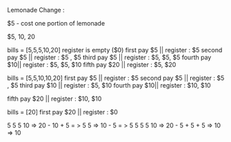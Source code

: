 Lemonade Change :

$5 - cost one portion of lemonade

$5, 10, 20

bills = [5,5,5,10,20]
register is empty ($0)
first pay $5  || register : $5
second pay $5 || register : $5 , $5
third pay $5  || register : $5, $5, $5
fourth pay $10|| register : $5, $5, $10
fifth pay $20 || register : $5, $20


bills = [5,5,10,10,20]
first pay $5  || register : $5
second pay $5 || register : $5 , $5
third pay $10 || register : $5, $10
fourth pay $10|| register : $10, $10

fifth pay $20 || register : $10, $10

bills = [20]
first pay $20  || register : $0

5 5 5 10 => 20 - 10 + 5 = > 5 5 => 10 - 5 = > 5
5 5 5 10 => 20 - 5 + 5 + 5 => 10 => 10